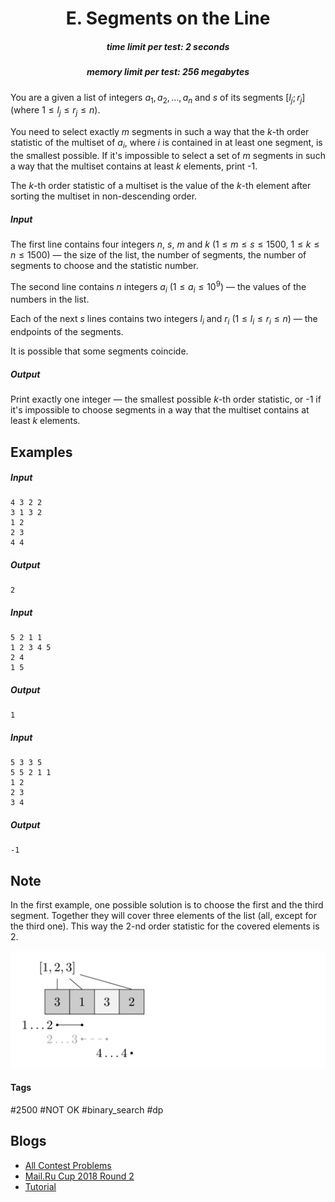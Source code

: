 <h1 style='text-align: center;'> E. Segments on the Line</h1>

<h5 style='text-align: center;'>time limit per test: 2 seconds</h5>
<h5 style='text-align: center;'>memory limit per test: 256 megabytes</h5>

You are a given a list of integers $a_1, a_2, \ldots, a_n$ and $s$ of its segments $[l_j; r_j]$ (where $1 \le l_j \le r_j \le n$).

You need to select exactly $m$ segments in such a way that the $k$-th order statistic of the multiset of $a_i$, where $i$ is contained in at least one segment, is the smallest possible. If it's impossible to select a set of $m$ segments in such a way that the multiset contains at least $k$ elements, print -1.

The $k$-th order statistic of a multiset is the value of the $k$-th element after sorting the multiset in non-descending order.

##### Input

The first line contains four integers $n$, $s$, $m$ and $k$ ($1 \le m \le s \le 1500$, $1 \le k \le n \le 1500$) — the size of the list, the number of segments, the number of segments to choose and the statistic number.

The second line contains $n$ integers $a_i$ ($1 \le a_i \le 10^9$) — the values of the numbers in the list.

Each of the next $s$ lines contains two integers $l_i$ and $r_i$ ($1 \le l_i \le r_i \le n$) — the endpoints of the segments.

It is possible that some segments coincide.

##### Output

Print exactly one integer — the smallest possible $k$-th order statistic, or -1 if it's impossible to choose segments in a way that the multiset contains at least $k$ elements.

## Examples

##### Input


```text
4 3 2 2  
3 1 3 2  
1 2  
2 3  
4 4  

```
##### Output


```text
2  

```
##### Input


```text
5 2 1 1  
1 2 3 4 5  
2 4  
1 5  

```
##### Output


```text
1  

```
##### Input


```text
5 3 3 5  
5 5 2 1 1  
1 2  
2 3  
3 4  

```
##### Output


```text
-1  

```
## Note

In the first example, one possible solution is to choose the first and the third segment. Together they will cover three elements of the list (all, except for the third one). This way the $2$-nd order statistic for the covered elements is $2$.

![](images/87d16dba700dec80b0c1d6f6b31f76adb570779d.png)



#### Tags 

#2500 #NOT OK #binary_search #dp 

## Blogs
- [All Contest Problems](../Mail.Ru_Cup_2018_Round_2.md)
- [Mail.Ru Cup 2018 Round 2](../blogs/Mail.Ru_Cup_2018_Round_2.md)
- [Tutorial](../blogs/Tutorial.md)

